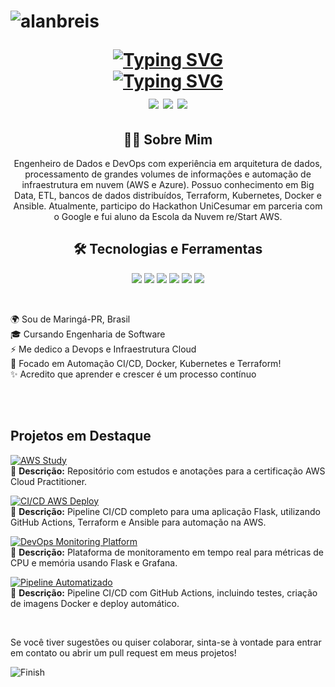 <h1 align="center">
  <p align="left"> 
    <img src="https://komarev.com/ghpvc/?username=alanbreis&label=Profile%20views&color=0e75b6&style=flat" alt="alanbreis" /> 
  </p>
  <a href="https://git.io/typing-svg"><img src="https://readme-typing-svg.demolab.com?font=Fira+Code&pause=1000&color=249EF7&center=true&vCenter=true&width=435&lines=Alan+Reis" alt="Typing SVG" /></a>
  <br> 
  <a href="https://git.io/typing-svg"><img src="https://readme-typing-svg.demolab.com?font=Fira+Code&pause=1000&center=true&vCenter=truecolor=701AF7&width=435&lines=Data+Engineer+%2F+Cloud" alt="Typing SVG" /></a>
  <br>
  <img src="https://img.shields.io/badge/AWS%20Cloud%20Practitioner-232F3E?style=for-the-badge&logo=amazonaws&logoColor=white">
  <img src="https://img.shields.io/badge/Azure%20Fundamentals-0078D4?style=for-the-badge&logo=microsoftazure&logoColor=white">
  <img src="https://img.shields.io/badge/Oracle%20Cloud%20Certified-F80000?style=for-the-badge&logo=oracle&logoColor=white">
</h1>

<h2 align="center">👨‍💻 Sobre Mim</h2>
<p align="center">
  Engenheiro de Dados e DevOps com experiência em arquitetura de dados, processamento de grandes volumes de informações e automação de infraestrutura em nuvem (AWS e Azure). 
  Possuo conhecimento em Big Data, ETL, bancos de dados distribuídos, Terraform, Kubernetes, Docker e Ansible. 
  Atualmente, participo do Hackathon UniCesumar em parceria com o Google e fui aluno da Escola da Nuvem re/Start AWS.
</p>

<h2 align="center">🛠️ Tecnologias e Ferramentas</h2>
<p align="center">
  <img src="https://img.shields.io/badge/AWS-232F3E?style=for-the-badge&logo=amazonaws&logoColor=white">
  <img src="https://img.shields.io/badge/Azure-0078D4?style=for-the-badge&logo=microsoftazure&logoColor=white">
  <img src="https://img.shields.io/badge/Terraform-7B42BC?style=for-the-badge&logo=terraform&logoColor=white">
  <img src="https://img.shields.io/badge/Kubernetes-326CE5?style=for-the-badge&logo=kubernetes&logoColor=white">
  <img src="https://img.shields.io/badge/Docker-2496ED?style=for-the-badge&logo=docker&logoColor=white">
  <img src="https://img.shields.io/badge/Ansible-003C30?style=for-the-badge&logo=ansible&logoColor=white">
</p>




<br>

<p align="left">🌍 Sou de Maringá-PR, Brasil<br>🎓 Cursando Engenharia de Software <br>⚡ Me dedico a Devops e Infraestrutura Cloud <br>🎯 Focado em Automação CI/CD, Docker, Kubernetes e Terraform! <br>✨ Acredito que aprender e crescer é um processo contínuo</p>

<br>


<br>


##  Projetos em Destaque

[![AWS Study](https://img.shields.io/badge/AWS%20Study-FF9900?style=for-the-badge&logo=amazonaws&logoColor=white)](https://github.com/AlanBReis/aws-study)  
📌 **Descrição:** Repositório com estudos e anotações para a certificação AWS Cloud Practitioner.  

[![CI/CD AWS Deploy](https://img.shields.io/badge/CI/CD%20AWS%20Deploy-24292e?style=for-the-badge&logo=github&logoColor=white)](https://github.com/AlanBReis/ci-cd-aws-deploy)  
📌 **Descrição:** Pipeline CI/CD completo para uma aplicação Flask, utilizando GitHub Actions, Terraform e Ansible para automação na AWS.  

[![DevOps Monitoring Platform](https://img.shields.io/badge/DevOps%20Monitoring%20Platform-249EF7?style=for-the-badge&logo=grafana&logoColor=white)](https://github.com/AlanBReis/devops-monitoring-platform)  
📌 **Descrição:** Plataforma de monitoramento em tempo real para métricas de CPU e memória usando Flask e Grafana.  

[![Pipeline Automatizado](https://img.shields.io/badge/Pipeline%20Automatizado-0061A5?style=for-the-badge&logo=githubactions&logoColor=white)](https://github.com/AlanBReis/pipeline-automatizado)  
📌 **Descrição:** Pipeline CI/CD com GitHub Actions, incluindo testes, criação de imagens Docker e deploy automático.  



<br>

<p align="left">
  Se você tiver sugestões ou quiser colaborar, sinta-se à vontade para entrar em contato ou abrir um pull request em meus projetos!
</p>

![Finish](https://github.com/user-attachments/assets/cc615144-f815-481a-b801-20b425c72fa9)







 
  
  

  



